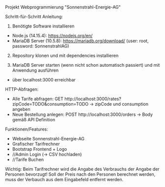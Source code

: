 Projekt Webprogrammierung "Sonnenstrahl-Energie-AG"

Schritt-für-Schritt Anleitung:

1. Benötigte Software installieren
- Node.js (14.15.4): https://nodejs.org/en/
- MariaDB Server (10.5.8): https://mariadb.org/download/ (user: root, password: SonnenstrahlAG)

2. Repository klonen und mit <npm install> dependencies installieren

3. MariaDB Server starten (wenn nicht schon automatisch passiert) und mit <npm start> Anwendung ausführen
- über localhost:3000 erreichbar


HTTP-Abfragen:
- Alle Tarife abfragen: GET http://localhost:3000/rates?zipCode=TODO&consumption=TODO -> zipCode und consumption angeben
- Neue Bestellung anlegen: POST http://localhost:3000/orders -> Body gemäß API Definition


Funktionen/Features:
- Webseite Sonnenstrahl-Energie-AG
- Grafischer Tarifrechner
- Bootstrap Frontend + Logo
- //Admin Login (-> CSV hochladen)
- //Tarife Buchen

Wichtig:
Beim Tarifrechner wird die Angabe des Verbrauchs der Angabe der Personen bevorzugt! Soll der Preis nach den Personen
berechnet werden, muss der Verbauch aus dem Eingabefeld entfernt werden.